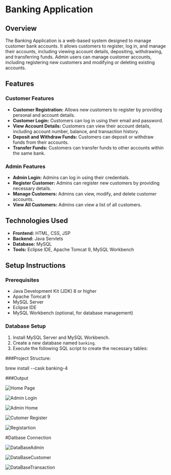 # Banking Application

## Overview

The Banking Application is a web-based system designed to manage customer bank accounts. It allows customers to register, log in, and manage their accounts, including viewing account details, depositing, withdrawing, and transferring funds. Admin users can manage customer accounts, including registering new customers and modifying or deleting existing accounts.

## Features

### Customer Features
- **Customer Registration:** Allows new customers to register by providing personal and account details.
- **Customer Login:** Customers can log in using their email and password.
- **View Account Details:** Customers can view their account details, including account number, balance, and transaction history.
- **Deposit and Withdraw Funds:** Customers can deposit or withdraw funds from their accounts.
- **Transfer Funds:** Customers can transfer funds to other accounts within the same bank.

### Admin Features
- **Admin Login:** Admins can log in using their credentials.
- **Register Customer:** Admins can register new customers by providing necessary details.
- **Manage Customers:** Admins can view, modify, and delete customer accounts.
- **View All Customers:** Admins can view a list of all customers.

## Technologies Used

- **Frontend:** HTML, CSS, JSP
- **Backend:** Java Servlets
- **Database:** MySQL
- **Tools:** Eclipse IDE, Apache Tomcat 9, MySQL Workbench

## Setup Instructions

### Prerequisites
- Java Development Kit (JDK) 8 or higher
- Apache Tomcat 9
- MySQL Server
- Eclipse IDE
- MySQL Workbench (optional, for database management)

### Database Setup
1. Install MySQL Server and MySQL Workbench.
2. Create a new database named `banking`.
3. Execute the following SQL script to create the necessary tables:


###Project Structure:

brew install --cask banking-4


###Output

![Home Page](https://github.com/user-attachments/assets/be8c0bab-ef6f-4c04-98e3-1c3b01adc3fe)

![Admin Login](https://github.com/user-attachments/assets/bcd62156-7ef0-4676-8504-aad133973492)

![Admin Home](https://github.com/user-attachments/assets/2a997a08-4c6b-4a94-a230-4885898bfe47)

![Cutomer Register](https://github.com/user-attachments/assets/3d60fd13-ad52-45be-88e4-caea5e5e2592)

![Registartion](https://github.com/user-attachments/assets/ce816619-d918-47c4-84f2-9b652e112f91)

#Datbase Connection

![DataBaseAdmin](https://github.com/user-attachments/assets/8847c5aa-a095-40ca-b0c4-44c870445b0c)

![DataBaseCustomer](https://github.com/user-attachments/assets/55316e65-e87f-4b9d-9b41-3b86483f9157)

![DataBaseTransaction](https://github.com/user-attachments/assets/9530d994-c42e-49c5-93fa-55b427667bb8)

